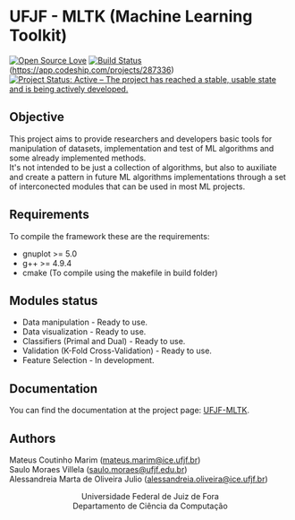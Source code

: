 # UFJF - MLTK (Machine Learning Toolkit)
[![Open Source Love](https://badges.frapsoft.com/os/v1/open-source.svg?v=103)](https://github.com/ellerbrock/open-source-badges/) [![Build Status](https://semaphoreci.com/api/v1/mateus558/machine-learning-toolkit/branches/new_system/badge.svg)](https://semaphoreci.com/mateus558/machine-learning-toolkit) (https://app.codeship.com/projects/287336) [![Project Status: Active – The project has reached a stable, usable state and is being actively developed.](http://www.repostatus.org/badges/latest/active.svg)](http://www.repostatus.org/#active)

## Objective
This project aims to provide researchers and developers basic tools for manipulation of datasets, implementation and test of ML algorithms
and some already implemented methods.<br />
It's not intended to be just a collection of algorithms, but also to auxiliate and create a pattern in future ML algorithms implementations
through a set of interconected modules that can be used in most ML projects.<br />

## Requirements
To compile the framework these are the requirements:
* gnuplot >= 5.0
* g++ >= 4.9.4 
* cmake (To compile using the makefile in build folder)

## Modules status
* Data manipulation - Ready to use.
* Data visualization - Ready to use.
* Classifiers (Primal and Dual) - Ready to use.
* Validation (K-Fold Cross-Validation) - Ready to use.
* Feature Selection - In development.

## Documentation
You can find the documentation at the project page: [UFJF-MLTK](https://mateus558.github.io/Machine-Learning-Toolkit/index.html).

## Authors
Mateus Coutinho Marim (mateus.marim@ice.ufjf.br) <br />
Saulo Moraes Villela (saulo.moraes@ufjf.edu.br)<br />
Alessandreia Marta de Oliveira Julio (alessandreia.oliveira@ice.ufjf.br)<br />

<p align="center">
  Universidade Federal de Juiz de Fora <br />
  Departamento de Ciência da Computação
</p>
